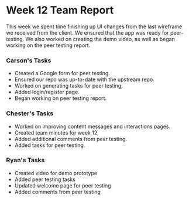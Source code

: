 # Week 12 Team Report

This week we spent time finishing up UI changes from the last wireframe we received from the client. We ensured that the
app was ready for peer-testing. We also worked on creating the demo video, as well as began working on the peer testing
report.

### Carson's Tasks

- Created a Google form for peer testing.
- Ensured our repo was up-to-date with the upstream repo.
- Worked on generating tasks for peer testing.
- Added login/register page.
- Began working on peer testing report.

### Chester's Tasks
- Worked on improving content messages and interactions pages.
- Created team minutes for week 12.
- Added additional comments from peer testing.
- Added tasks for peer testing.

### Ryan's Tasks
 - Created video for demo prototype
 - Added peer testing tasks
 - Updated welcome page for peer testing
 - Added comments from peer testing

